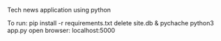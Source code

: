 Tech news application using python 

To run: pip install -r requirements.txt
        delete site.db & pychache
        python3 app.py
        open browser: localhost:5000
